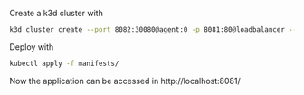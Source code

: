 Create a k3d cluster with
```Bash
k3d cluster create --port 8082:30080@agent:0 -p 8081:80@loadbalancer --agents 2
```

Deploy with 

```Bash
kubectl apply -f manifests/

```

Now the application can be accessed in http://localhost:8081/
